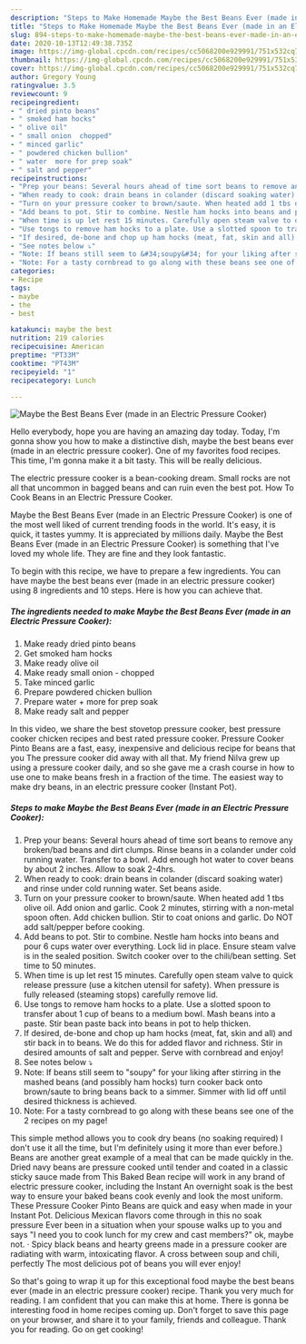 ```yaml
---
description: "Steps to Make Homemade Maybe the Best Beans Ever (made in an Electric Pressure Cooker)"
title: "Steps to Make Homemade Maybe the Best Beans Ever (made in an Electric Pressure Cooker)"
slug: 894-steps-to-make-homemade-maybe-the-best-beans-ever-made-in-an-electric-pressure-cooker
date: 2020-10-13T12:49:38.735Z
image: https://img-global.cpcdn.com/recipes/cc5068200e929991/751x532cq70/maybe-the-best-beans-ever-made-in-an-electric-pressure-cooker-recipe-main-photo.jpg
thumbnail: https://img-global.cpcdn.com/recipes/cc5068200e929991/751x532cq70/maybe-the-best-beans-ever-made-in-an-electric-pressure-cooker-recipe-main-photo.jpg
cover: https://img-global.cpcdn.com/recipes/cc5068200e929991/751x532cq70/maybe-the-best-beans-ever-made-in-an-electric-pressure-cooker-recipe-main-photo.jpg
author: Gregory Young
ratingvalue: 3.5
reviewcount: 9
recipeingredient:
- " dried pinto beans"
- " smoked ham hocks"
- " olive oil"
- " small onion  chopped"
- " minced garlic"
- " powdered chicken bullion"
- " water  more for prep soak"
- " salt and pepper"
recipeinstructions:
- "Prep your beans: Several hours ahead of time sort beans to remove any broken/bad beans and dirt clumps. Rinse beans in a colander under cold running water. Transfer to a bowl. Add enough hot water to cover beans by about 2 inches. Allow to soak 2-4hrs."
- "When ready to cook: drain beans in colander (discard soaking water) and rinse under cold running water. Set beans aside."
- "Turn on your pressure cooker to brown/saute. When heated add 1 tbs olive oil. Add onion and garlic. Cook 2 minutes, stirring with a non-metal spoon often. Add chicken bullion. Stir to coat onions and garlic. Do NOT add salt/pepper before cooking."
- "Add beans to pot. Stir to combine. Nestle ham hocks into beans and pour 6 cups water over everything. Lock lid in place. Ensure steam valve is in the sealed position. Switch cooker over to the chili/bean setting. Set time to 50 minutes."
- "When time is up let rest 15 minutes. Carefully open steam valve to quick release pressure (use a kitchen utensil for safety). When pressure is fully released (steaming stops) carefully remove lid."
- "Use tongs to remove ham hocks to a plate. Use a slotted spoon to transfer about 1 cup of beans to a medium bowl. Mash beans into a paste. Stir bean paste back into beans in pot to help thicken."
- "If desired, de-bone and chop up ham hocks (meat, fat, skin and all) and stir back in to beans. We do this for added flavor and richness. Stir in desired amounts of salt and pepper. Serve with cornbread and enjoy!"
- "See notes below ⤵"
- "Note: If beans still seem to &#34;soupy&#34; for your liking after stirring in the mashed beans (and possibly ham hocks) turn cooker back onto brown/saute to bring beans back to a simmer. Simmer with lid off until desired thickness is achieved."
- "Note: For a tasty cornbread to go along with these beans see one of the 2 recipes on my page!"
categories:
- Recipe
tags:
- maybe
- the
- best

katakunci: maybe the best 
nutrition: 219 calories
recipecuisine: American
preptime: "PT33M"
cooktime: "PT43M"
recipeyield: "1"
recipecategory: Lunch

---
```



![Maybe the Best Beans Ever (made in an Electric Pressure Cooker)](https://img-global.cpcdn.com/recipes/cc5068200e929991/751x532cq70/maybe-the-best-beans-ever-made-in-an-electric-pressure-cooker-recipe-main-photo.jpg)

Hello everybody, hope you are having an amazing day today. Today, I'm gonna show you how to make a distinctive dish, maybe the best beans ever (made in an electric pressure cooker). One of my favorites food recipes. This time, I'm gonna make it a bit tasty. This will be really delicious.

The electric pressure cooker is a bean-cooking dream. Small rocks are not all that uncommon in bagged beans and can ruin even the best pot. How To Cook Beans in an Electric Pressure Cooker.

Maybe the Best Beans Ever (made in an Electric Pressure Cooker) is one of the most well liked of current trending foods in the world. It's easy, it is quick, it tastes yummy. It is appreciated by millions daily. Maybe the Best Beans Ever (made in an Electric Pressure Cooker) is something that I've loved my whole life. They are fine and they look fantastic.


To begin with this recipe, we have to prepare a few ingredients. You can have maybe the best beans ever (made in an electric pressure cooker) using 8 ingredients and 10 steps. Here is how you can achieve that.

<!--inarticleads1-->

##### The ingredients needed to make Maybe the Best Beans Ever (made in an Electric Pressure Cooker):

1. Make ready  dried pinto beans
1. Get  smoked ham hocks
1. Make ready  olive oil
1. Make ready  small onion - chopped
1. Take  minced garlic
1. Prepare  powdered chicken bullion
1. Prepare  water + more for prep soak
1. Make ready  salt and pepper


In this video, we share the best stovetop pressure cooker, best pressure cooker chicken recipes and best rated pressure cooker. Pressure Cooker Pinto Beans are a fast, easy, inexpensive and delicious recipe for beans that you The pressure cooker did away with all that. My friend Nilva grew up using a pressure cooker daily, and so she gave me a crash course in how to use one to make beans fresh in a fraction of the time. The easiest way to make dry beans, in an electric pressure cooker (Instant Pot). 

<!--inarticleads2-->

##### Steps to make Maybe the Best Beans Ever (made in an Electric Pressure Cooker):

1. Prep your beans: Several hours ahead of time sort beans to remove any broken/bad beans and dirt clumps. Rinse beans in a colander under cold running water. Transfer to a bowl. Add enough hot water to cover beans by about 2 inches. Allow to soak 2-4hrs.
1. When ready to cook: drain beans in colander (discard soaking water) and rinse under cold running water. Set beans aside.
1. Turn on your pressure cooker to brown/saute. When heated add 1 tbs olive oil. Add onion and garlic. Cook 2 minutes, stirring with a non-metal spoon often. Add chicken bullion. Stir to coat onions and garlic. Do NOT add salt/pepper before cooking.
1. Add beans to pot. Stir to combine. Nestle ham hocks into beans and pour 6 cups water over everything. Lock lid in place. Ensure steam valve is in the sealed position. Switch cooker over to the chili/bean setting. Set time to 50 minutes.
1. When time is up let rest 15 minutes. Carefully open steam valve to quick release pressure (use a kitchen utensil for safety). When pressure is fully released (steaming stops) carefully remove lid.
1. Use tongs to remove ham hocks to a plate. Use a slotted spoon to transfer about 1 cup of beans to a medium bowl. Mash beans into a paste. Stir bean paste back into beans in pot to help thicken.
1. If desired, de-bone and chop up ham hocks (meat, fat, skin and all) and stir back in to beans. We do this for added flavor and richness. Stir in desired amounts of salt and pepper. Serve with cornbread and enjoy!
1. See notes below ⤵
1. Note: If beans still seem to &#34;soupy&#34; for your liking after stirring in the mashed beans (and possibly ham hocks) turn cooker back onto brown/saute to bring beans back to a simmer. Simmer with lid off until desired thickness is achieved.
1. Note: For a tasty cornbread to go along with these beans see one of the 2 recipes on my page!


This simple method allows you to cook dry beans (no soaking required) I don&#39;t use it all the time, but I&#39;m definitely using it more than ever before.) Beans are another great example of a meal that can be made quickly in the. Dried navy beans are pressure cooked until tender and coated in a classic sticky sauce made from This Baked Bean recipe will work in any brand of electric pressure cooker, including the Instant An overnight soak is the best way to ensure your baked beans cook evenly and look the most uniform. These Pressure Cooker Pinto Beans are quick and easy when made in your Instant Pot. Delicious Mexican flavors come through in this no soak pressure Ever been in a situation when your spouse walks up to you and says &#34;I need you to cook lunch for my crew and cast members?&#34; ok, maybe not. · Spicy black beans and hearty greens made in a pressure cooker are radiating with warm, intoxicating flavor. A cross between soup and chili, perfectly The most delicious pot of beans you will ever enjoy! 

So that's going to wrap it up for this exceptional food maybe the best beans ever (made in an electric pressure cooker) recipe. Thank you very much for reading. I am confident that you can make this at home. There is gonna be interesting food in home recipes coming up. Don't forget to save this page on your browser, and share it to your family, friends and colleague. Thank you for reading. Go on get cooking!
